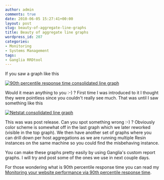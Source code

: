 ```yaml
---
author: admin
comments: true
date: 2010-06-05 15:27:41+00:00
layout: post
slug: beauty-of-aggregate-line-graphs
title: Beauty of aggregate line graphs
wordpress_id: 207
categories:
- Monitoring
- Systems Management
tags:
- Ganglia RRDtool
---
```


If you saw a graph like this

[![90th percentile response time consolidated line graph](http://blog.vuksan.com/wp-content/uploads/2010/06/90thpercentile-consolidated-graph.png)](http://blog.vuksan.com/wp-content/uploads/2010/06/90thpercentile-consolidated-graph.png)

Would it mean anything to you :-) ? First time I was introduced to it I thought they were pointless since you couldn't really see much. That was until I saw something like this

[![Netstat consolidated line graph](http://blog.vuksan.com/wp-content/uploads/2010/06/netstat-conn.png)](http://blog.vuksan.com/wp-content/uploads/2010/06/netstat-conn.png)

This was was post release. Can you spot something wrong :-) ? Obviously color scheme is somewhat off in the last graph which we later reworked (visible in the top graph). We then have another set of graphs where you can drill down per host aggregations as we are running multiple Resin instances on the same machine so you could find the misbehaving instance.

You can make these graphs pretty easily by using Ganglia's custom report graphs. I will try and post some of the ones we use in next couple days.

For those wondering what is 90th percentile response time you can read my [Monitoring your website performance via 90th percentile response time](http://blog.vuksan.com/2010/01/15/monitoring-your-site-via-90th-percentile-response-time/).
